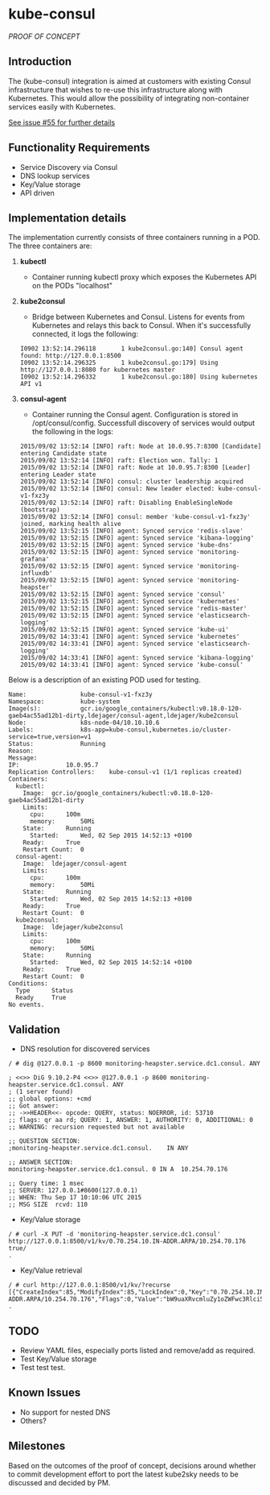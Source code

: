 # kube-consul

*PROOF OF CONCEPT*

## Introduction

The (kube-consul) integration is aimed at customers with existing Consul infrastructure that wishes to re-use this infrastructure along with Kubernetes. This would allow the possibility of integrating non-container services easily with Kubernetes.

[See issue #55 for further details](https://github.com/CiscoCloud/kubernetes-ansible/issues/55)

## Functionality Requirements

- Service Discovery via Consul
- DNS lookup services
- Key/Value storage
- API driven

## Implementation details

The implementation currently consists of three containers running in a POD. The three containers are:

1. **kubectl**
    * Container running kubectl proxy which exposes the Kubernetes API on the PODs "localhost"

2. **kube2consul**
    * Bridge between Kubernetes and Consul. Listens for events from Kubernetes and relays this back to Consul. When it's successfully connected, it logs the following:

    ```shell
    I0902 13:52:14.296118       1 kube2consul.go:140] Consul agent found: http://127.0.0.1:8500
    I0902 13:52:14.296325       1 kube2consul.go:179] Using http://127.0.0.1:8080 for kubernetes master
    I0902 13:52:14.296332       1 kube2consul.go:180] Using kubernetes API v1
    ```
3. **consul-agent**
    * Container running the Consul agent. Configuration is stored in /opt/consul/config. Successfull discovery of services would output the following in the logs:

    ```shell
    2015/09/02 13:52:14 [INFO] raft: Node at 10.0.95.7:8300 [Candidate] entering Candidate state
    2015/09/02 13:52:14 [INFO] raft: Election won. Tally: 1
    2015/09/02 13:52:14 [INFO] raft: Node at 10.0.95.7:8300 [Leader] entering Leader state
    2015/09/02 13:52:14 [INFO] consul: cluster leadership acquired
    2015/09/02 13:52:14 [INFO] consul: New leader elected: kube-consul-v1-fxz3y
    2015/09/02 13:52:14 [INFO] raft: Disabling EnableSingleNode (bootstrap)
    2015/09/02 13:52:14 [INFO] consul: member 'kube-consul-v1-fxz3y' joined, marking health alive
    2015/09/02 13:52:15 [INFO] agent: Synced service 'redis-slave'
    2015/09/02 13:52:15 [INFO] agent: Synced service 'kibana-logging'
    2015/09/02 13:52:15 [INFO] agent: Synced service 'kube-dns'
    2015/09/02 13:52:15 [INFO] agent: Synced service 'monitoring-grafana'
    2015/09/02 13:52:15 [INFO] agent: Synced service 'monitoring-influxdb'
    2015/09/02 13:52:15 [INFO] agent: Synced service 'monitoring-heapster'
    2015/09/02 13:52:15 [INFO] agent: Synced service 'consul'
    2015/09/02 13:52:15 [INFO] agent: Synced service 'kubernetes'
    2015/09/02 13:52:15 [INFO] agent: Synced service 'redis-master'
    2015/09/02 13:52:15 [INFO] agent: Synced service 'elasticsearch-logging'
    2015/09/02 13:52:15 [INFO] agent: Synced service 'kube-ui'
    2015/09/02 14:33:41 [INFO] agent: Synced service 'kubernetes'
    2015/09/02 14:33:41 [INFO] agent: Synced service 'elasticsearch-logging'
    2015/09/02 14:33:41 [INFO] agent: Synced service 'kibana-logging'
    2015/09/02 14:33:41 [INFO] agent: Synced service 'kube-consul'
    ```


Below is a description of an existing POD used for testing.

```shell
Name:				kube-consul-v1-fxz3y
Namespace:			kube-system
Image(s):			gcr.io/google_containers/kubectl:v0.18.0-120-gaeb4ac55ad12b1-dirty,ldejager/consul-agent,ldejager/kube2consul
Node:				k8s-node-04/10.10.10.6
Labels:				k8s-app=kube-consul,kubernetes.io/cluster-service=true,version=v1
Status:				Running
Reason:
Message:
IP:				10.0.95.7
Replication Controllers:	kube-consul-v1 (1/1 replicas created)
Containers:
  kubectl:
    Image:	gcr.io/google_containers/kubectl:v0.18.0-120-gaeb4ac55ad12b1-dirty
    Limits:
      cpu:		100m
      memory:		50Mi
    State:		Running
      Started:		Wed, 02 Sep 2015 14:52:13 +0100
    Ready:		True
    Restart Count:	0
  consul-agent:
    Image:	ldejager/consul-agent
    Limits:
      cpu:		100m
      memory:		50Mi
    State:		Running
      Started:		Wed, 02 Sep 2015 14:52:13 +0100
    Ready:		True
    Restart Count:	0
  kube2consul:
    Image:	ldejager/kube2consul
    Limits:
      cpu:		100m
      memory:		50Mi
    State:		Running
      Started:		Wed, 02 Sep 2015 14:52:14 +0100
    Ready:		True
    Restart Count:	0
Conditions:
  Type		Status
  Ready 	True
No events.
```

## Validation

* DNS resolution for discovered services

```shell
/ # dig @127.0.0.1 -p 8600 monitoring-heapster.service.dc1.consul. ANY

; <<>> DiG 9.10.2-P4 <<>> @127.0.0.1 -p 8600 monitoring-heapster.service.dc1.consul. ANY
; (1 server found)
;; global options: +cmd
;; Got answer:
;; ->>HEADER<<- opcode: QUERY, status: NOERROR, id: 53710
;; flags: qr aa rd; QUERY: 1, ANSWER: 1, AUTHORITY: 0, ADDITIONAL: 0
;; WARNING: recursion requested but not available

;; QUESTION SECTION:
;monitoring-heapster.service.dc1.consul.	IN ANY

;; ANSWER SECTION:
monitoring-heapster.service.dc1.consul.	0 IN A	10.254.70.176

;; Query time: 1 msec
;; SERVER: 127.0.0.1#8600(127.0.0.1)
;; WHEN: Thu Sep 17 10:10:06 UTC 2015
;; MSG SIZE  rcvd: 110
```

* Key/Value storage

```shell
/ # curl -X PUT -d 'monitoring-heapster.service.dc1.consul' http://127.0.0.1:8500/v1/kv/0.70.254.10.IN-ADDR.ARPA/10.254.70.176
true/
.
```

* Key/Value retrieval

```shell
/ # curl http://127.0.0.1:8500/v1/kv/?recurse
[{"CreateIndex":85,"ModifyIndex":85,"LockIndex":0,"Key":"0.70.254.10.IN-ADDR.ARPA/10.254.70.176","Flags":0,"Value":"bW9uaXRvcmluZy1oZWFwc3Rlci5zZXJ2aWNlLmRjMS5jb25zdWw="}]/
.
```

## TODO

- Review YAML files, especially ports listed and remove/add as required.
- Test Key/Value storage
- Test test test.

## Known Issues

- No support for nested DNS
- Others?

## Milestones

Based on the outcomes of the proof of concept, decisions around whether to commit development effort to port the latest kube2sky needs to be discussed and decided by PM.
